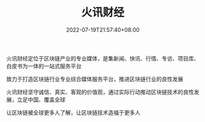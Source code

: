 ﻿---
weight: 
title: "火讯财经"
description: "火讯财经定位于区块链产业的专业媒体，是集新闻、快讯、行情、专访、项目库、白皮书为一体的一站式服务平台"
date: 2022-07-19T21:57:40+08:00
lastmod: 2022-07-19T16:45:40+08:00
draft: false
authors: ["浮尘"]
featuredImage: "huoxuncaijing.jpg"
link: "https://huoxun.com/"
tags: ["元宇宙资讯","火讯财经"]
categories: ["navigation"]
navigation: ["元宇宙资讯"]
lightgallery: true
toc: true
pinned: false
recommend: false
recommend1: false
---
火讯财经定位于区块链产业的专业媒体，是集新闻、快讯、行情、专访、项目库、白皮书为一体的一站式服务平台

致力于打造区块链行业专业综合媒体服务平台，推进区块链行业的良性发展

火讯财经坚守诚信、真实、客观的价值观，通过实际行动推动区块链技术的良性发展，立足中国、覆盖全球

让区块链被全球更多人了解，让区块链技术造福于更多人